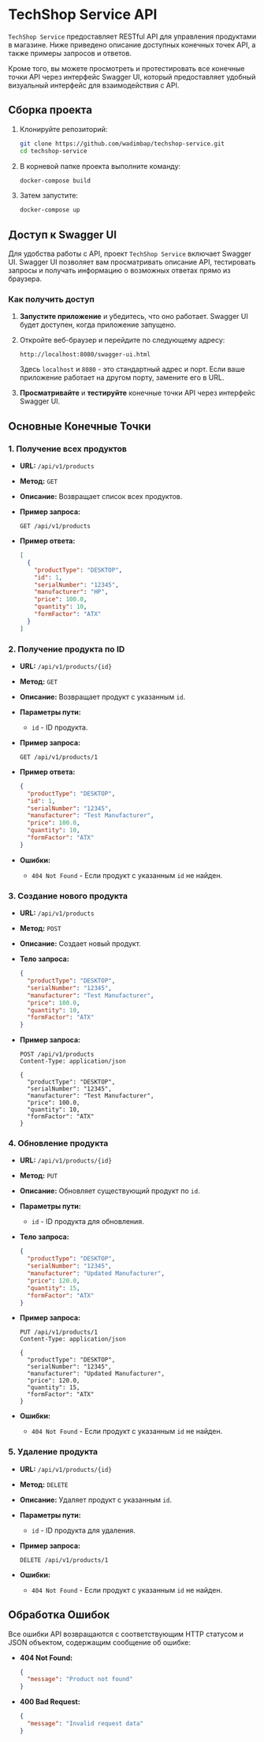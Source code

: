 # TechShop Service API

`TechShop Service` предоставляет RESTful API для управления продуктами в магазине. Ниже приведено описание доступных конечных точек API, а также примеры запросов и ответов. 

Кроме того, вы можете просмотреть и протестировать все конечные точки API через интерфейс Swagger UI, который предоставляет удобный визуальный интерфейс для взаимодействия с API.

## Сборка проекта

1. Клонируйте репозиторий:

    ```sh
    git clone https://github.com/wadimbap/techshop-service.git
    cd techshop-service
    ```

2. В корневой папке проекта выполните команду:

    ```sh
    docker-compose build
    ```
2. Затем запустите:

    ```sh
    docker-compose up
    ```

## Доступ к Swagger UI

Для удобства работы с API, проект `TechShop Service` включает Swagger UI. Swagger UI позволяет вам просматривать описание API, тестировать запросы и получать информацию о возможных ответах прямо из браузера.

### Как получить доступ

1. **Запустите приложение** и убедитесь, что оно работает. Swagger UI будет доступен, когда приложение запущено.
2. Откройте веб-браузер и перейдите по следующему адресу:

    ```
    http://localhost:8080/swagger-ui.html
    ```

    Здесь `localhost` и `8080` - это стандартный адрес и порт. Если ваше приложение работает на другом порту, замените его в URL.

3. **Просматривайте** и **тестируйте** конечные точки API через интерфейс Swagger UI.

## Основные Конечные Точки

### 1. Получение всех продуктов

- **URL:** `/api/v1/products`
- **Метод:** `GET`
- **Описание:** Возвращает список всех продуктов.
- **Пример запроса:**

    ```http
    GET /api/v1/products
    ```

- **Пример ответа:**

    ```json
    [
      {
        "productType": "DESKTOP",
        "id": 1,
        "serialNumber": "12345",
        "manufacturer": "HP",
        "price": 100.0,
        "quantity": 10,
        "formFactor": "ATX"
      }
    ]
    ```

### 2. Получение продукта по ID

- **URL:** `/api/v1/products/{id}`
- **Метод:** `GET`
- **Описание:** Возвращает продукт с указанным `id`.
- **Параметры пути:**
  - `id` - ID продукта.
- **Пример запроса:**

    ```http
    GET /api/v1/products/1
    ```

- **Пример ответа:**

    ```json
    {
      "productType": "DESKTOP",
      "id": 1,
      "serialNumber": "12345",
      "manufacturer": "Test Manufacturer",
      "price": 100.0,
      "quantity": 10,
      "formFactor": "ATX"
    }
    ```

- **Ошибки:**
  - `404 Not Found` - Если продукт с указанным `id` не найден.

### 3. Создание нового продукта

- **URL:** `/api/v1/products`
- **Метод:** `POST`
- **Описание:** Создает новый продукт.
- **Тело запроса:**

    ```json
    {
      "productType": "DESKTOP",
      "serialNumber": "12345",
      "manufacturer": "Test Manufacturer",
      "price": 100.0,
      "quantity": 10,
      "formFactor": "ATX"
    }
    ```

- **Пример запроса:**

    ```http
    POST /api/v1/products
    Content-Type: application/json

    {
      "productType": "DESKTOP",
      "serialNumber": "12345",
      "manufacturer": "Test Manufacturer",
      "price": 100.0,
      "quantity": 10,
      "formFactor": "ATX"
    }
    ```

### 4. Обновление продукта

- **URL:** `/api/v1/products/{id}`
- **Метод:** `PUT`
- **Описание:** Обновляет существующий продукт по `id`.
- **Параметры пути:**
  - `id` - ID продукта для обновления.
- **Тело запроса:**

    ```json
    {
      "productType": "DESKTOP",
      "serialNumber": "12345",
      "manufacturer": "Updated Manufacturer",
      "price": 120.0,
      "quantity": 15,
      "formFactor": "ATX"
    }
    ```

- **Пример запроса:**

    ```http
    PUT /api/v1/products/1
    Content-Type: application/json

    {
      "productType": "DESKTOP",
      "serialNumber": "12345",
      "manufacturer": "Updated Manufacturer",
      "price": 120.0,
      "quantity": 15,
      "formFactor": "ATX"
    }
    ```

- **Ошибки:**
  - `404 Not Found` - Если продукт с указанным `id` не найден.

### 5. Удаление продукта

- **URL:** `/api/v1/products/{id}`
- **Метод:** `DELETE`
- **Описание:** Удаляет продукт с указанным `id`.
- **Параметры пути:**
  - `id` - ID продукта для удаления.
- **Пример запроса:**

    ```http
    DELETE /api/v1/products/1
    ```

- **Ошибки:**
  - `404 Not Found` - Если продукт с указанным `id` не найден.

## Обработка Ошибок

Все ошибки API возвращаются с соответствующим HTTP статусом и JSON объектом, содержащим сообщение об ошибке:

- **404 Not Found:**

    ```json
    {
      "message": "Product not found"
    }
    ```

- **400 Bad Request:**

    ```json
    {
      "message": "Invalid request data"
    }
    ```
